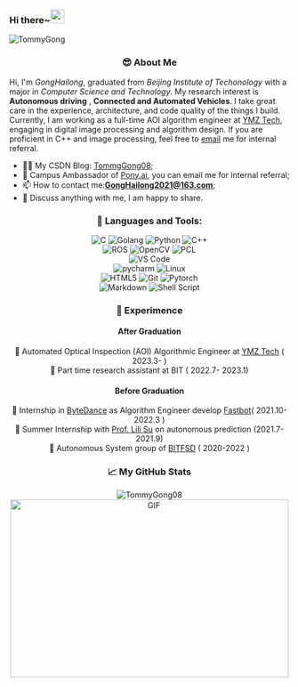 ### Hi there~<img src="https://media.giphy.com/media/hvRJCLFzcasrR4ia7z/giphy.gif" width="25px">
<!--
<a href="https://discord.gg/XTW52Kt">
  <img align="left" alt="Abhishek's Discord" width="22px" src="https://raw.githubusercontent.com/peterthehan/peterthehan/master/assets/discord.svg" />
</a>
<a href="https://twitter.com/abhisheknaiidu">
  <img align="left" alt="Abhishek Naidu | Twitter" width="22px" src="https://raw.githubusercontent.com/peterthehan/peterthehan/master/assets/twitter.svg" />
</a>
<a href="https://www.linkedin.com/in/abhisheknaiidu/">
  <img align="left" alt="Abhishek's LinkedIN" width="22px" src="https://raw.githubusercontent.com/peterthehan/peterthehan/master/assets/linkedin.svg" />
</a>
<a href="https://open.spotify.com/user/e90fe4zsndbm6xoe2t7t8kogf?si=WaLKpwvWTle0btle2qPb6g">
  <img align="left" alt="Abhishek's Spotify" width="22px" src="https://raw.githubusercontent.com/peterthehan/peterthehan/master/assets/spotify.svg" />
</a>
-->

![TommyGong](https://visitor-badge.glitch.me/badge?page_id=TommyGong08)


<div align="center">

### 😎 **About Me**
</div>


Hi, I'm *GongHailong*, graduated from *Beijing Institute of Techonology* with a major in *Computer Science and Technology*. My research interest is **Autonomous driving** , **Connected and Automated Vehicles**. I take great care in the experience, architecture, and code quality of the things I build.  
Currently, I am working as a full-time AOI algorithm engineer at [YMZ Tech](http://www.szymzkj.cn/), engaging in digital image processing and algorithm design. If you are proficient in C++ and image processing, feel free to [email](mailto:ghl@szkaima.com) me for internal referral.
  
- ✍🏻 My CSDN Blog: [TommgGong08](https://blog.csdn.net/weixin_43794327?spm=1000.2115.3001.5343);
- 👯 Campus Ambassador of [Pony.ai](https://pony.ai/zh/index.html), you can email me for internal referral;
- 📫 How to contact me:**GongHailong2021@163.com**;
- 💬 Discuss anything with me, I am happy to share.

<div align="center">

### **🔧 Languages and Tools:** 

![C](https://img.shields.io/badge/C-%23A8B9CC.svg?&style=for-the-badge&logo=c&logoColor=black) ![Golang](https://img.shields.io/badge/Golang-%23A8B9CC.svg?&style=for-the-badge&logo=Go&logoColor=white) ![Python](https://img.shields.io/badge/python-%23007ACC.svg?&style=for-the-badge&logo=python&logoColor=white) ![C++](https://img.shields.io/badge/c++-%23007ACC.svg?&style=for-the-badge&logo=c%2b%2b&logoColor=white)     
![ROS](https://img.shields.io/badge/ROS%20-%233776AB.svg?&style=for-the-badge&logo=ros&logoColor=white) ![OpenCV](https://img.shields.io/badge/OpenCV%20-%233776AB.svg?&style=for-the-badge&logo=opencv&logoColor=white) ![PCL](https://img.shields.io/badge/PCL%20-%233776AB.svg?&style=for-the-badge&logo=&logoColor=white)  
![VS Code](https://img.shields.io/badge/Visual%20Studio%20Code-%2300599C.svg?&style=for-the-badge&logo=visual-studio-code&logoColor=white)  
![pycharm](https://img.shields.io/badge/pycharm%20-%213982B6.svg?&style=for-the-badge&logo=pycharm&logoColor=white) ![Linux](https://img.shields.io/badge/Arch%20Linux-%213982B6.svg?&style=for-the-badge&logo=arch-linux&logoColor=white)  
![HTML5](https://img.shields.io/badge/html5%20-%23E34F26.svg?&style=for-the-badge&logo=html5&logoColor=white) ![Git](https://img.shields.io/badge/git-%23f05032.svg?&style=for-the-badge&logo=git&logoColor=white) ![Pytorch](https://img.shields.io/badge/pytorch-%23EE4C2C.svg?&style=for-the-badge&logo=pytorch&logoColor=white)  
![Markdown](https://img.shields.io/badge/markdown-%23000000.svg?&style=for-the-badge&logo=markdown&logoColor=white) ![Shell Script](https://img.shields.io/badge/shell_script%20-%23121011.svg?&style=for-the-badge&logo=gnu-bash&logoColor=white)
<!--![Docker](https://img.shields.io/badge/Docker-%232496ED.svg?&style=for-the-badge&logo=docker&logoColor=white) -->


### 🏢 **Experimence**
#### **After Graduation**
📝 Automated Optical Inspection (AOI) Algorithmic Engineer at [YMZ Tech](http://www.szymzkj.cn/) ( 2023.3- )   
📝 Part time research assistant at BIT ( 2022.7- 2023.1)   
  
#### **Before Graduation**
📝 Internship in [ByteDance](https://bytedance.com/en/) as Algorithm Engineer develop [Fastbot](https://github.com/bytedance/Fastbot_Android)( 2021.10-2022.3 )  
📝 Summer Internship with [Prof. Lili Su](https://lilisu3.sites.northeastern.edu/) on autonomous prediction (2021.7-2021.9)   
📝 Autonomous System group of [BITFSD](http://www.bitfsd.com/)   ( 2020-2022 ) 
<!-- 📝 [ByteDance](https://bytedance.com/en/) Summer Camp 2021     (2021.8)    -->
<!-- 📝 Software Developer in 北京理明智能科技有限公司    (2020.11-2020.12)    -->

  
</div>



<!--
📊 **This Week I Spent My Time On:**
<!--START_SECTION:waka-->
<!--END_SECTION:waka-->

<!--
🚧 **My Todoist Stats:**
<!-- TODO-IST:START -->

<!--🏆  7,798 Karma Points           
🌸  Completed 0 tasks today           
✅  Completed 632 tasks so far           
⏳  Longest streak is 10 days
-->
<!-- TODO-IST:END -->





<div align="center">

### 📈 My GitHub Stats
  
</div>

<p align="center"> <img src="https://github-readme-stats.vercel.app/api?username=TommyGong08&show_icons=true&theme=transparent" alt="TommyGong08" />

 <img align="center" alt="GIF" src="https://github.com/abhisheknaiidu/abhisheknaiidu/blob/master/code.gif?raw=true" width="500" height="320" />





